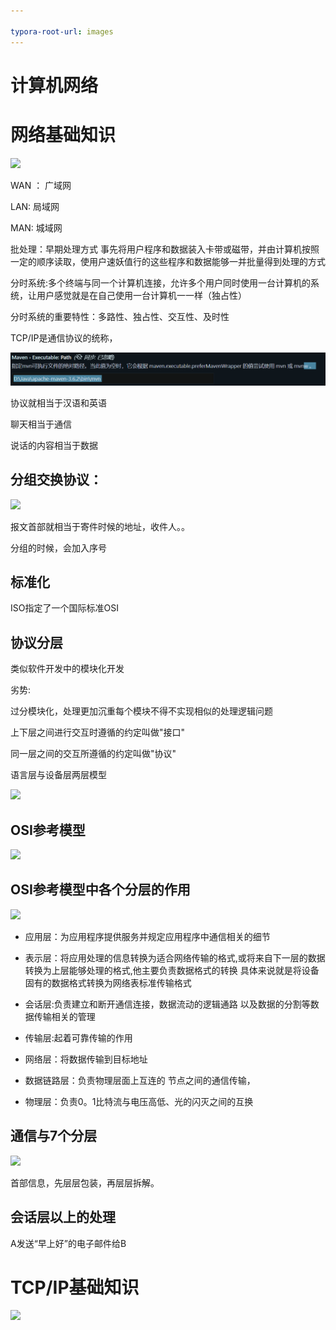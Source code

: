 ```yaml
---

typora-root-url: images
---
```








# 计算机网络

# 网络基础知识

![](/1.png)

WAN ： 广域网

LAN:  局域网

MAN: 城域网

批处理：早期处理方式 事先将用户程序和数据装入卡带或磁带，并由计算机按照一定的顺序读取，使用户速妖值行的这些程序和数据能够一并批量得到处理的方式

分时系统:多个终端与同一个计算机连接，允许多个用户同时使用一台计算机的系统，让用户感觉就是在自己使用一台计算机一一样（独占性）

分时系统的重要特性：多路性、独占性、交互性、及时性

TCP/IP是通信协议的统称，



![](/2.png)

协议就相当于汉语和英语

聊天相当于通信

说话的内容相当于数据

## 分组交换协议：

![](/3.png)

报文首部就相当于寄件时候的地址，收件人。。

分组的时候，会加入序号

## 标准化

ISO指定了一个国际标准OSI

## 协议分层

类似软件开发中的模块化开发

劣势:

过分模块化，处理更加沉重每个模块不得不实现相似的处理逻辑问题

上下层之间进行交互时遵循的约定叫做"接口"

同一层之间的交互所遵循的约定叫做"协议"

语言层与设备层两层模型

![](/4.png)



## OSI参考模型

![](/5.png)

## OSI参考模型中各个分层的作用

![](/6.png)

* 应用层：为应用程序提供服务并规定应用程序中通信相关的细节

* 表示层：将应用处理的信息转换为适合网络传输的格式,或将来自下一层的数据转换为上层能够处理的格式,他主要负责数据格式的转换  具体来说就是将设备固有的数据格式转换为网络表标准传输格式

* 会话层:负责建立和断开通信连接，数据流动的逻辑通路 以及数据的分割等数据传输相关的管理

* 传输层:起着可靠传输的作用

* 网络层：将数据传输到目标地址

* 数据链路层：负责物理层面上互连的 节点之间的通信传输，

* 物理层：负责0。1比特流与电压高低、光的闪灭之间的互换

  

## 通信与7个分层

![](/7.png)

首部信息，先层层包装，再层层拆解。

## 会话层以上的处理

A发送“早上好”的电子邮件给B

# TCP/IP基础知识

![](/8.png)

